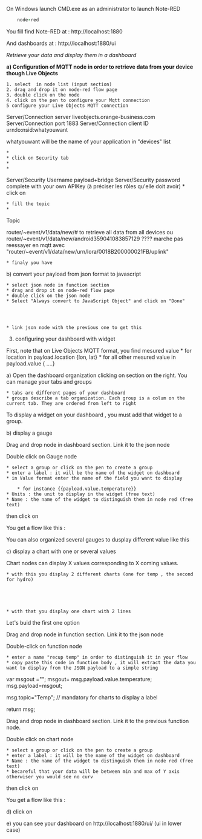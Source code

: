 On Windows launch CMD.exe as an administrator to launch Note-RED

```ruby
    node-red
```

You fill find Note-RED at : http://localhost:1880

And dashboards at : http://localhost:1880/ui

*Retrieve your data and display them in a dashboard*

**a) Configuration of MQTT node in order to retrieve data from your device though Live Objects**


	1. select  in node list (input section) 
	2. drag and drop it on node-red flow page
	3. double click on the node 
	4. click on the pen to configure your Mqtt connection 
	5 configure your Live Objects MQTT connection 



Server/Connection
server
liveobjects.orange-business.com
Server/Connection
port
1883
Server/Connection
client ID
urn:lo:nsid:whatyouwant

whatyouwant will be the name of your application in "devices" list





	* 
	* click on Security tab
	* 
	* 




Server/Security
Username
payload+bridge
Server/Security
password
complete with your own APIKey (à préciser les rôles qu'elle doit avoir)
	* click on 




	* fill the topic 
	* 





Topic

router/~event/v1/data/new/#
to retrieve all data from all devices
ou 
router/~event/v1/data/new/android359041083857129  ???? marche pas 
reessayer en mqtt avec  "router/~event/v1/data/new/urn/lora/0018B200000021FB/uplink"

	* finaly you have 




b) convert your payload from json format to javascript

	* select json node in function section
	* drag and drop it on node-red flow page
	* double click on the json node 
	* Select "Always convert to JavaScript Object" and click on "Done"




	* link json node with the previous one to get this





3) configuring your dashboard with widget

First, note that on Live Objects MQTT format, you find mesured value 
	* for location in payload.location {lon, lat}
	* for all other mesured value in payload.value { ....}



a) Open the dashboard organization clicking on   section on the right.
You can manage your tabs and groups

	* tabs are different pages of your dashboard
	* groups describe a tab organization. Each group is a colum on the current tab. They are ordered from left to right



To display a widget on your dashboard , you must add that widget to a group.

b) display a gauge

Drag and drop node in dashboard section. Link it to the json node



Double click on Gauge node 


	* select a group or click on the pen to create a group
	* enter a label : it will be the name of the widget on dashboard
	* in Value format enter the name of the field you want to display 

		* for instance {{payload.value.temperature}} 
	* Units : the unit to display in the widget (free text)
	* Name : the name of the widget to distinguish them in node red (free text)


then click on 



You get a flow like this : 



You can also organized several gauges to dusplay different value like this 



c) display a chart with one or several values

Chart nodes can display X values corresponding to X coming values.


	* with this you display 2 different charts (one for temp , the second for hydro)





	* with that you display one chart with 2 lines 






Let's buid the first one option

Drag and drop node in function section. Link it to the json node

Double-click on function node 

	* enter a name "recup temp" in order to distinguish it in your flow
	* copy paste this code in function body , it will extract the data you want to display from the JSON payload to a simple string



var msgout ="";
msgout= msg.payload.value.temperature;
msg.payload=msgout;

msg.topic="Temp"; // mandatory for charts to display a label

return msg;


Drag and drop node in dashboard section. Link it to the previous function node.


Double click on chart node 

	* select a group or click on the pen to create a group
	* enter a label : it will be the name of the widget on dashboard
	* Name : the name of the widget to distinguish them in node red (free text)
	* becareful that your data will be between min and max of Y axis otherwiser you would see no curv


then click on  







You get a flow like this : 



d) click on 

e) you can see your dashboard on http://localhost:1880/ui/  (ui in lower case)
